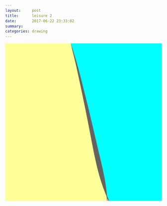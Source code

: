 ```yaml
---
layout:     post
title:      leisure 2
date:       2017-06-22 23:33:02
summary:    
categories: drawing
---
```

![leisure 2](/images/diary/leisure-2.png "too much")
